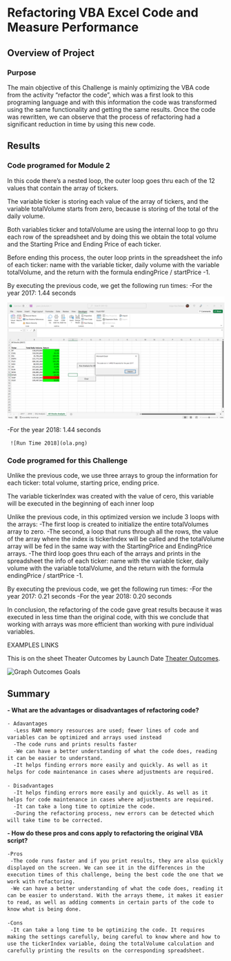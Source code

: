 # Refactoring VBA Excel Code and Measure Performance

## Overview of Project

### Purpose

The main objective of this Challenge is mainly optimizing the VBA code from the activity “refactor the code”, which was a first look to this programing language and with this information the code was transformed using the same functionality and getting the same results. Once the code was rewritten, we can observe that the process of refactoring had a significant reduction in time by using this new code.



## Results

### Code programed for Module 2

In this code there’s a nested loop, the outer loop goes thru each of the 12 values that contain the array of tickers.

The variable ticker is storing each value of the array of tickers, and the variable totalVolume starts from zero, because is storing of the total of the daily volume.

Both variables ticker and totalVolume are using the internal loop to go thru each row of the spreadsheet and by doing this we obtain the total volume and the Starting Price and Ending Price of each ticker.

Before ending this process, the outer loop prints in the spreadsheet the info of each ticker: name with the variable ticker, daily volume with the variable totalVolume, and the return with the formula endingPrice / startPrice -1.


By executing the previous code, we get the following run times:
 -For the year 2017: 1.44 seconds
     ![Run Time 2017](Coding_Module2_runTime1.png)



 -For the year 2018: 1.44 seconds

     ![Run Time 2018](ola.png)
   
   


### Code programed for this Challenge

Unlike the previous code, we use three arrays to group the information for each ticker: total volume, starting price, ending price.

The variable tickerIndex was created with the value of cero, this variable will be executed in the beginning of each inner loop

Unlike the previous code, in this optimized version we include 3 loops with the arrays:
  -The first loop is created to initialize the entire totalVolumes array to zero.
  -The second, a loop that runs through all the rows, the value of the array where the index is tickerIndex will be called and the totalVolume array will be fed in the same way with the StartingPrice and EndingPrice arrays.
  -The third loop goes thru each of the arrays and prints in the spreadsheet the info of each ticker: name with the variable ticker, daily volume with the variable totalVolume, and the return with the formula endingPrice / startPrice -1.


By executing the previous code, we get the following run times:
 -For the year 2017: 0.21 seconds
 -For the year 2018: 0.20 seconds

In conclusion, the refactoring of the code gave great results because it was executed in less time than the original code, with this we conclude that working with arrays was more efficient than working with pure individual variables.



EXAMPLES LINKS

This is on the sheet Theater Outcomes by Launch Date [Theater Outcomes](Kickstarter_Challenge.zip).




  ![Graph Outcomes Goals](Outcomes_Based_on_Goals.png)

   

## Summary

**- What are the advantages or disadvantages of refactoring code?**

    - Adavantages
      -Less RAM memory resources are used; fewer lines of code and variables can be optimized and arrays used instead
      -The code runs and prints results faster
      -We can have a better understanding of what the code does, reading it can be easier to understand.
      -It helps finding errors more easily and quickly. As well as it helps for code maintenance in cases where adjustments are required.

    - Disadvantages
      -It helps finding errors more easily and quickly. As well as it helps for code maintenance in cases where adjustments are required.
      -It can take a long time to optimize the code.
      -During the refactoring process, new errors can be detected which will take time to be corrected.


**- How do these pros and cons apply to refactoring the original VBA script?**

    -Pros
     -The code runs faster and if you print results, they are also quickly displayed on the screen. We can see it in the differences in the execution times of this challenge, being the best code the one that we work with refactoring.
     -We can have a better understanding of what the code does, reading it can be easier to understand. With the arrays theme, it makes it easier to read, as well as adding comments in certain parts of the code to know what is being done.

    -Cons
     -It can take a long time to be optimizing the code. It requires making the settings carefully, being careful to know where and how to use the tickerIndex variable, doing the totalVolume calculation and carefully printing the results on the corresponding spreadsheet.